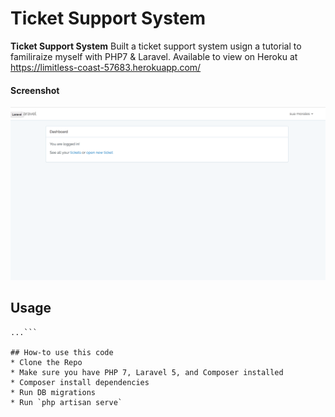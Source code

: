 Ticket Support System
======
**Ticket Support System** Built a ticket support system usign a tutorial to familiraize myself with PHP7 & Laravel. Available to view on Heroku at https://limitless-coast-57683.herokuapp.com/

#### Screenshot
![Ticket Support System](https://raw.githubusercontent.com/suamorales/ticket-support-system/master/ticket-support-screenshot.png "Ticket Support System")


## Usage
```$ git clone https://github.com/suamorales/ticket-support-system.git
...```

## How-to use this code
* Clone the Repo
* Make sure you have PHP 7, Laravel 5, and Composer installed
* Composer install dependencies
* Run DB migrations
* Run `php artisan serve`
